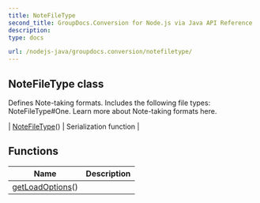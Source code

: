 ```yaml
---
title: NoteFileType
second_title: GroupDocs.Conversion for Node.js via Java API Reference
description: 
type: docs

url: /nodejs-java/groupdocs.conversion/notefiletype/
---
```


## NoteFileType class

 Defines Note-taking formats. Includes the following file types:
  NoteFileType#One.
 Learn more about Note-taking formats here.
 
| [NoteFileType](notefiletype)() | Serialization function |

## Functions

| Name | Description |
| --- | --- |
| [getLoadOptions](getloadoptions)() |  |
